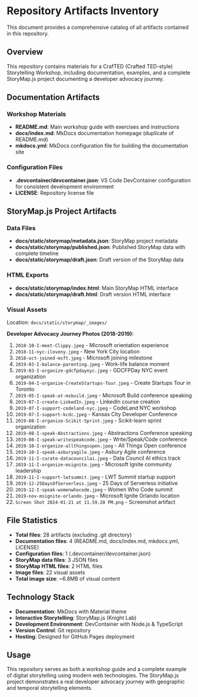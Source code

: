 # Repository Artifacts Inventory

This document provides a comprehensive catalog of all artifacts contained in this repository.

## Overview

This repository contains materials for a CrafTED (Crafted TED-style) Storytelling Workshop, including documentation, examples, and a complete StoryMap.js project documenting a developer advocacy journey.

## Documentation Artifacts

### Workshop Materials
- **README.md**: Main workshop guide with exercises and instructions
- **docs/index.md**: MkDocs documentation homepage (duplicate of README.md)
- **mkdocs.yml**: MkDocs configuration file for building the documentation site

### Configuration Files
- **.devcontainer/devcontainer.json**: VS Code DevContainer configuration for consistent development environment
- **LICENSE**: Repository license file

## StoryMap.js Project Artifacts

### Data Files
- **docs/static/storymap/metadata.json**: StoryMap project metadata
- **docs/static/storymap/published.json**: Published StoryMap data with complete timeline
- **docs/static/storymap/draft.json**: Draft version of the StoryMap data

### HTML Exports
- **docs/static/storymap/index.html**: Main StoryMap HTML interface
- **docs/static/storymap/draft.html**: Draft version HTML interface

### Visual Assets
Location: `docs/static/storymap/_images/`

**Developer Advocacy Journey Photos (2018-2019):**
1. `2018-10-I-meet-Clippy.jpeg` - Microsoft orientation experience
2. `2018-11-nyc-iloveny.jpeg` - New York City location
3. `2018-oct-joined-msft.jpeg` - Microsoft joining milestone
4. `2019-03-I-balance-parenting.jpeg` - Work-life balance moment
5. `2019-03-I-organize-gdcfpdaynyc.jpeg` - GDCFPDay NYC event organization
6. `2019-04-I-organize-CreateStartups-Tour.jpeg` - Create Startups Tour in Toronto
7. `2019-05-I-speak-at-msbuild.jpeg` - Microsoft Build conference speaking
8. `2019-07-I-create-LinkedIn.jpeg` - LinkedIn course creation
9. `2019-07-I-support-codeland-nyc.jpeg` - CodeLand NYC workshop
10. `2019-07-I-support-kcdc.jpeg` - Kansas City Developer Conference
11. `2019-08-I-organize-Scikit-Sprint.jpeg` - Scikit-learn sprint organization
12. `2019-08-I-speak-Abstractions.jpeg` - Abstractions Conference speaking
13. `2019-08-I-speak-writespeakcode.jpeg` - Write/Speak/Code conference
14. `2019-10-I-organize-allthingsopen.jpeg` - All Things Open conference
15. `2019-10-I-speak-asburyagile.jpeg` - Asbury Agile conference
16. `2019-11-I-curate-datacouncilai.jpeg` - Data Council AI ethics track
17. `2019-11-I-organize-msignite.jpeg` - Microsoft Ignite community leadership
18. `2019-11-I-support-lwtsummit.jpeg` - LWT Summit startup support
19. `2019-12-25DaysOfServerless.jpeg` - 25 Days of Serverless initiative
20. `2019-12-I-speak-womenwhocode.jpeg` - Women Who Code summit
21. `2019-nov-msignite-orlando.jpeg` - Microsoft Ignite Orlando location
22. `Screen Shot 2024-01-21 at 11.59.28 PM.png` - Screenshot artifact

## File Statistics

- **Total files**: 28 artifacts (excluding .git directory)
- **Documentation files**: 4 (README.md, docs/index.md, mkdocs.yml, LICENSE)
- **Configuration files**: 1 (.devcontainer/devcontainer.json)
- **StoryMap data files**: 3 JSON files
- **StoryMap HTML files**: 2 HTML files
- **Image files**: 22 visual assets
- **Total image size**: ~6.8MB of visual content

## Technology Stack

- **Documentation**: MkDocs with Material theme
- **Interactive Storytelling**: StoryMap.js (Knight Lab)
- **Development Environment**: DevContainer with Node.js & TypeScript
- **Version Control**: Git repository
- **Hosting**: Designed for GitHub Pages deployment

## Usage

This repository serves as both a workshop guide and a complete example of digital storytelling using modern web technologies. The StoryMap.js project demonstrates a real developer advocacy journey with geographic and temporal storytelling elements.